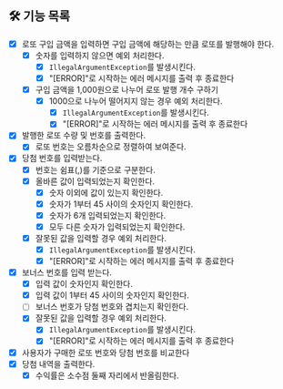 ## 🛠 기능 목록
- [x] 로또 구입 금액을 입력하면 구입 금액에 해당하는 만큼 로또를 발행해야 한다.
  - [x] 숫자를 입력하지 않으면 예외 처리한다.
    - [x] `IllegalArgumentException`를 발생시킨다.
    - [x] "[ERROR]"로 시작하는 에러 메시지를 출력 후 종료한다
  - [x] 구입 금액을 1,000원으로 나누어 로또 발행 개수 구하기
    - [x] 1000으로 나누어 떨어지지 않는 경우 예외 처리한다.
      - [x] `IllegalArgumentException`를 발생시킨다.
      - [x] "[ERROR]"로 시작하는 에러 메시지를 출력 후 종료한다
- [x] 발행한 로또 수량 및 번호를 출력한다.
  - [x] 로또 번호는 오름차순으로 정렬하여 보여준다.
- [x] 당첨 번호를 입력받는다.
  - [x] 번호는 쉼표(,)를 기준으로 구분한다.
  - [x] 올바른 값이 입력되었는지 확인한다.
    - [x] 숫자 이외에 값이 있는지 확인한다.
    - [x] 숫자가 1부터 45 사이의 숫자인지 확인한다.
    - [x] 숫자가 6개 입력되었는지 확인한다.
    - [x] 모두 다른 숫자가 입력되었는지 확인한다.
  - [x] 잘못된 값을 입력할 경우 예외 처리한다.
    - [x] `IllegalArgumentException`를 발생시킨다.
    - [x] "[ERROR]"로 시작하는 에러 메시지를 출력 후 종료한다
- [x] 보너스 번호를 입력 받는다.
  - [x] 입력 값이 숫자인지 확인한다.
  - [x] 입력 값이 1부터 45 사이의 숫자인지 확인한다. 
  - [ ] 보너스 번호가 당첨 번호와 겹치는지 확인한다.
  - [x] 잘못된 값을 입력할 경우 예외 처리한다.
    - [x] `IllegalArgumentException`를 발생시킨다.
    - [x] "[ERROR]"로 시작하는 에러 메시지를 출력 후 종료한다
- [x] 사용자가 구매한 로또 번호와 당첨 번호를 비교한다
- [x] 당첨 내역을 출력한다.
  - [x] 수익률은 소수점 둘째 자리에서 반올림한다.
